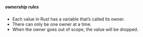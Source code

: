 ##### ownership rules

* Each value in Rust has a variable that’s called its owner.
* There can only be one owner at a time.
* When the owner goes out of scope, the value will be dropped.